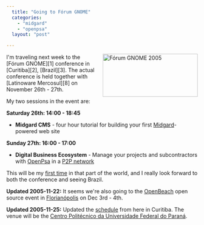 ```yaml
---
  title: "Going to Fórum GNOME"
  categories: 
    - "midgard"
    - "openpsa"
  layout: "post"

---
```

<img src="https://s3.eu-central-1.amazonaws.com/bergie-iki-fi/forum-gnome-2005.jpg" border="0" height="113" width="250" alt="Fórum GNOME 2005" style="margin-left: 10px;" align="right" />
I'm traveling next week to the [Fórum GNOME][1] conference in [Curitiba][2], [Brazil][3]. The actual conference is held together with [Latinoware Mercosul][8] on November 26th - 27th.

My two sessions in the event are:

__Saturday 26th: 14:00 - 18:45__

* __Midgard CMS__ - four hour tutorial for building your first [Midgard][6]-powered web site

__Sunday 27th: 16:00 - 17:00__

* __Digital Business Ecosystem__ - Manage your projects and subcontractors with [OpenPsa][5] in a [P2P network][4]

This will be my [first time][7] in that part of the world, and I really look forward to both the conference and seeing Brazil.

__Updated 2005-11-22:__ It seems we're also going to the [OpenBeach][9] open source event in [Florianópolis][10] on Dec 3rd - 4th.

__Updated 2005-11-25:__ Updated the [schedule][11] from here in Curitiba. The venue will be the [Centro Politécnico da Universidade Federal do Paraná][12].

[1]: http://www.forumgnome.com.br/
[2]: http://en.wikipedia.org/wiki/Curitiba
[3]: http://en.wikipedia.org/wiki/Brazil
[4]: http://www.digitalecosystem.org/
[5]: http://www.openpsa.org/
[6]: http://www.midgard-project.org/
[7]: http://www.world66.com/world/member/bergie
[8]: http://www.latinoware.org/mercosul/modules/wfchannel/
[9]: http://www.openbeach.org.br/current/
[10]: http://en.wikipedia.org/wiki/Florianopolis
[11]: http://www.forumgnome.com.br/programacao/
[12]: http://webgeo.pr.gov.br/mapserver/latinoware/
